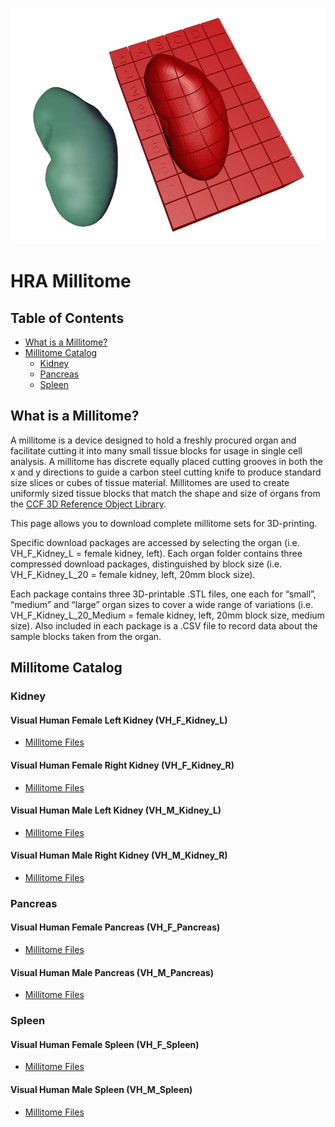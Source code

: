 ![Millitome Example](img/Fig-1-kidney-and-MT-small.jpg)
# HRA Millitome

## Table of Contents

- [What is a Millitome?](#what-is-a-millitome)
- [Millitome Catalog](#millitome-catalog)
  - [Kidney](#kidney)
  - [Pancreas](#pancreas)
  - [Spleen](#spleen)

## What is a Millitome?

A millitome is a device designed to hold a freshly procured organ and facilitate cutting it into many small tissue blocks for usage in single cell analysis. A millitome has discrete equally placed cutting grooves in both the x and y directions to guide a carbon steel cutting knife to produce standard size slices or cubes of tissue material. Millitomes are used to create uniformly sized tissue blocks that match the shape and size of organs from the [CCF 3D Reference Object Library](https://hubmapconsortium.github.io/ccf/pages/ccf-3d-reference-library.html).

This page allows you to download complete millitome sets for 3D-printing.

Specific download packages are accessed by selecting the organ (i.e. VH_F_Kidney_L = female kidney, left).
Each organ folder contains three compressed download packages, distinguished by block size (i.e. VH_F_Kidney_L_20
= female kidney, left, 20mm block size).

Each package contains three 3D-printable .STL files, one each for “small”, “medium” and “large” organ sizes to
cover a wide range of variations (i.e. VH_F_Kidney_L_20_Medium = female kidney, left, 20mm block size, medium size).
Also included in each package is a .CSV file to record data about the sample blocks taken from the organ.

## Millitome Catalog

### Kidney

#### Visual Human Female Left Kidney (VH_F_Kidney_L)

* [Millitome Files](https://github.com/hubmapconsortium/hra-millitome/tree/main/millitomes/VH_F_Kidney_L/)

#### Visual Human Female Right Kidney (VH_F_Kidney_R)

* [Millitome Files](https://github.com/hubmapconsortium/hra-millitome/tree/main/millitomes/VH_F_Kidney_R/)

#### Visual Human Male Left Kidney (VH_M_Kidney_L)

* [Millitome Files](https://github.com/hubmapconsortium/hra-millitome/tree/main/millitomes/VH_M_Kidney_L/)

#### Visual Human Male Right Kidney (VH_M_Kidney_R)

* [Millitome Files](https://github.com/hubmapconsortium/hra-millitome/tree/main/millitomes/VH_M_Kidney_R/)

### Pancreas

#### Visual Human Female Pancreas (VH_F_Pancreas)

* [Millitome Files](https://github.com/hubmapconsortium/hra-millitome/tree/main/millitomes/VH_F_Pancreas/)


#### Visual Human Male Pancreas (VH_M_Pancreas)

* [Millitome Files](https://github.com/hubmapconsortium/hra-millitome/tree/main/millitomes/VH_M_Pancreas/)

### Spleen

#### Visual Human Female Spleen (VH_F_Spleen)

* [Millitome Files](https://github.com/hubmapconsortium/hra-millitome/tree/main/millitomes/VH_F_Spleen/)


#### Visual Human Male Spleen (VH_M_Spleen)

* [Millitome Files](https://github.com/hubmapconsortium/hra-millitome/tree/main/millitomes/VH_M_Spleen/)


